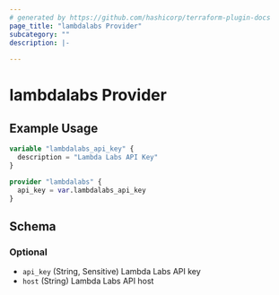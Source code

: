 ```yaml
---
# generated by https://github.com/hashicorp/terraform-plugin-docs
page_title: "lambdalabs Provider"
subcategory: ""
description: |-
  
---
```


# lambdalabs Provider



## Example Usage

```terraform
variable "lambdalabs_api_key" {
  description = "Lambda Labs API Key"
}

provider "lambdalabs" {
  api_key = var.lambdalabs_api_key
}
```

<!-- schema generated by tfplugindocs -->
## Schema

### Optional

- `api_key` (String, Sensitive) Lambda Labs API key
- `host` (String) Lambda Labs API host
